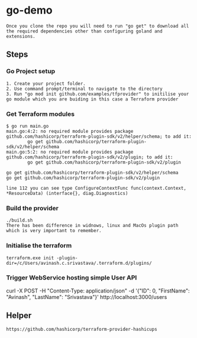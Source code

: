 # go-demo
    Once you clone the repo you will need to run "go get" to download all the required dependencies other than configuring goland and extensions.

## Steps

### Go Project setup

    1. Create your project folder.
    2. Use command prompt/terminal to navigate to the directory
    3. Run "go mod init github.com/examples/tfprovider" to initilise your go module which you are buiding in this case a Terraform provider

### Get Terraform modules

    $ go run main.go
    main.go:4:2: no required module provides package github.com/hashicorp/terraform-plugin-sdk/v2/helper/schema; to add it:
            go get github.com/hashicorp/terraform-plugin-sdk/v2/helper/schema
    main.go:5:2: no required module provides package github.com/hashicorp/terraform-plugin-sdk/v2/plugin; to add it:
            go get github.com/hashicorp/terraform-plugin-sdk/v2/plugin

    go get github.com/hashicorp/terraform-plugin-sdk/v2/helper/schema
    go get github.com/hashicorp/terraform-plugin-sdk/v2/plugin

    line 112 you can see type ConfigureContextFunc func(context.Context, *ResourceData) (interface{}, diag.Diagnostics)

### Build the provider
    ./build.sh
    There has been difference in widnows, linux and MacOs plugin path which is very important to remember.

### Initialise the terraform
    terraform.exe init -plugin-dir=/c/Users/avinash.c.srivastava/.terraform.d/plugins/


### Trigger WebService hosting simple User API

curl -X POST -H "Content-Type: application/json" -d '{"ID": 0, "FirstName": "Avinash", "LastName": "Srivastava"}' http://localhost:3000/users



## Helper
    https://github.com/hashicorp/terraform-provider-hashicups